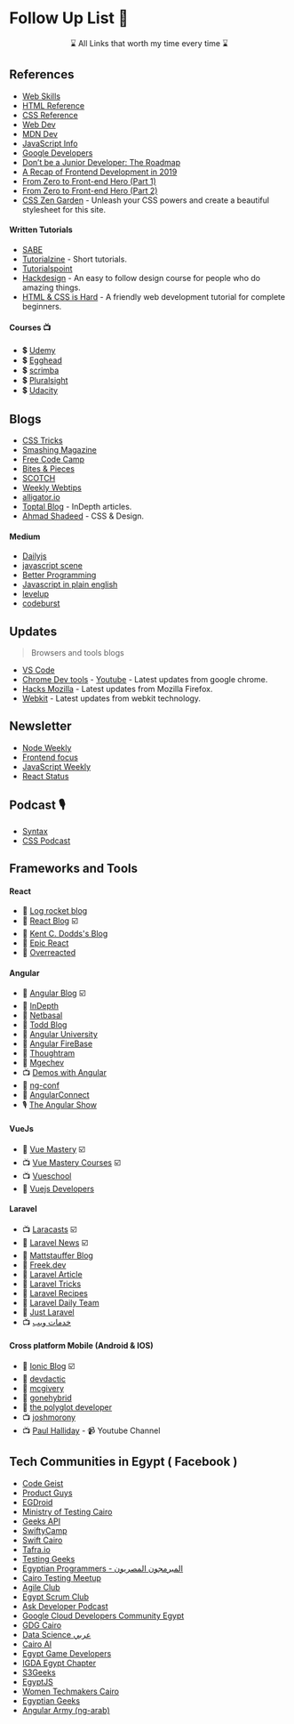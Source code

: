 # Follow Up List  📌

<p align="center">
⌛ All Links that worth my time every time ⌛
</p>

## References

- [Web Skills](https://andreasbm.github.io/web-skills/)
- [HTML Reference](http://htmlreference.io/)
- [CSS Reference](http://cssreference.io/)
- [Web Dev](https://web.dev/)
- [MDN Dev](https://developer.mozilla.org/en-US/)
- [JavaScript Info](https://javascript.info/)
- [Google Developers](https://developers.google.com/web/fundamentals)
- [Don’t be a Junior Developer: The Roadmap](https://zerotomastery.io/blog/dont-be-a-junior-developer-the-roadmap/)
- [A Recap of Frontend Development in 2019](https://levelup.gitconnected.com/a-recap-of-frontend-development-in-2019-1e7d07966d6c)
- [From Zero to Front-end Hero (Part 1)](https://www.freecodecamp.org/news/from-zero-to-front-end-hero-part-1-7d4f7f0bff02/)
- [From Zero to Front-end Hero (Part 2)](https://www.freecodecamp.org/news/from-zero-to-front-end-hero-part-2-adfa4824da9b/)
- [CSS Zen Garden](http://www.csszengarden.com) - Unleash your CSS powers and create a beautiful stylesheet for this site.

#### Written Tutorials

- [SABE](https://sabe.io/)
- [Tutorialzine](https://tutorialzine.com/) - Short tutorials.
- [Tutorialspoint](https://www.tutorialspoint.com/index.htm)
- [Hackdesign](https://hackdesign.org) - An easy to follow design course for people who do amazing things.
- [HTML & CSS is Hard](https://internetingishard.com/html-and-css/) - A friendly web development tutorial for complete beginners.

#### Courses 📺

- 💲 [Udemy](https://www.udemy.com/)
- 💲 [Egghead](https://egghead.io/)
- 💲 [scrimba](https://scrimba.com/)
- 💲 [Pluralsight](https://app.pluralsight.com/)
- 💲 [Udacity](https://www.udacity.com/)
## Blogs

- [CSS Tricks](https://css-tricks.com/)
- [Smashing Magazine](https://www.smashingmagazine.com/)
- [Free Code Camp](https://www.freecodecamp.org/news/)
- [Bites & Pieces](https://blog.bitsrc.io/)
- [SCOTCH](https://scotch.io/)
- [Weekly Webtips](https://www.webtips.dev/)
- [alligator.io](https://alligator.io/)
- [Toptal Blog](https://www.toptal.com/blog) - InDepth articles.
- [Ahmad Shadeed](https://ishadeed.com/) - CSS & Design.

#### Medium

- [Dailyjs](https://medium.com/dailyjs)
- [javascript scene](https://medium.com/javascript-scene)
- [Better Programming](https://medium.com/better-programming)
- [Javascript in plain english](https://medium.com/javascript-in-plain-english)
- [levelup](https://levelup.gitconnected.com/)
- [codeburst](https://codeburst.io/)

## Updates
> Browsers and tools blogs

- [VS Code](https://code.visualstudio.com/updates)
- [Chrome Dev tools](https://developers.google.com/web/updates) - [Youtube](https://www.youtube.com/channel/UCnUYZLuoy1rq1aVMwx4aTzw) - Latest updates from google chrome.
- [Hacks Mozilla](https://hacks.mozilla.org/) - Latest updates from Mozilla Firefox.
- [Webkit](https://webkit.org/blog/) - Latest updates from webkit technology. 

## Newsletter

- [Node Weekly](https://nodeweekly.com/)
- [Frontend focus](https://frontendfoc.us/)
- [JavaScript Weekly](https://javascriptweekly.com/)
- [React Status](https://react.statuscode.com/)

## Podcast 🎙

- [Syntax](https://syntax.fm/)
- [CSS Podcast](https://thecsspodcast.libsyn.com/)


## Frameworks and Tools
#### React

- 📰 [Log rocket blog](https://blog.logrocket.com/)
- 📰 [React Blog](https://reactjs.org/blog/) ☑️
- 📰 [Kent C. Dodds's Blog](https://kentcdodds.com/)
- 📰 [Epic React](https://epicreact.dev/articles)
- 📰 [Overreacted](https://overreacted.io/)

#### Angular

- 📰 [Angular Blog](https://blog.angular.io/) ☑️
- 📰 [InDepth](https://indepth.dev/)
- 📰 [Netbasal](https://netbasal.medium.com/)
- 📰 [Todd Blog](https://ultimatecourses.com/blog/)
- 📰 [Angular University](https://blog.angular-university.io/)
- 📰 [Angular FireBase](https://angularfirebase.com/lessons/)
- 📰 [Thoughtram](https://blog.thoughtram.io/categories/angular)
- 📰 [Mgechev](http://blog.mgechev.com/)
- 📺 [Demos with Angular](https://www.youtube.com/c/DemoswithAngular/videos)
- 📢 [ng-conf](https://www.youtube.com/channel/UCm9iiIfgmVODUJxINecHQkA)
- 📢 [AngularConnect](https://www.youtube.com/channel/UCzrskTiT_ObAk3xBkVxMz5g)
- 🎙 [The Angular Show](https://www.spreaker.com/show/angular-show)

#### VueJs

- 📰 [Vue Mastery](https://medium.com/vue-mastery) ☑️
- 📺 [Vue Mastery Courses](https://www.vuemastery.com/) ☑️
- 📺 [Vueschool](https://vueschool.io/)
- 📰 [Vuejs Developers](https://vuejsdevelopers.com/)

#### Laravel

- 📺 [Laracasts](https://laracasts.com/) ☑️
- 📰 [Laravel News](https://laravel-news.com/) ☑️
- 📰 [Mattstauffer Blog](https://mattstauffer.com/blog/)
- 📰 [Freek.dev](https://freek.dev/)
- 📰 [Laravel Article](https://laravelarticle.com/)
- 📰 [Laravel Tricks](https://laravel-tricks.com/)
- 📰 [Laravel Recipes](http://laravel-recipes.com/)
- 📰 [Laravel Daily Team](https://laraveldaily.com/)
- 📰 [Just Laravel](http://justlaravel.com/)
- 📺 [خدمات ويب](https://5dmat-web.com/)

#### Cross platform Mobile (Android & IOS)

- 📰 [Ionic Blog](http://blog.ionic.io/) ☑️
- 📰 [devdactic](https://devdactic.com/devblog/)
- 📰 [mcgivery](http://mcgivery.com/)
- 📰 [gonehybrid](https://www.gonehybrid.com/)
- 📰 [the polyglot developer](https://www.thepolyglotdeveloper.com/)
- 📺 [joshmorony](https://www.youtube.com/c/JoshuaMorony/featured)
- 📺 [Paul Halliday](https://www.youtube.com/channel/UCYJ9O6X1oFt7YGXpfRwrcWg) - 📹 Youtube Channel

## Tech Communities in Egypt ( Facebook )

- [Code Geist](https://www.facebook.com/CodeGeist.CG/)
- [Product Guys](https://www.facebook.com/ProductGuys/)
- [EGDroid](https://www.facebook.com/egdroid/)
- [Ministry of Testing Cairo](https://www.facebook.com/ministryoftestcairo/)
- [Geeks API](https://www.facebook.com/GeeksAPI/)
- [SwiftyCamp](https://www.facebook.com/SwiftyCamp/)
- [Swift Cairo](https://www.facebook.com/swiftcairo/)
- [Tafra.io](https://www.facebook.com/tafraio/)
- [Testing Geeks](https://www.facebook.com/EGTestingGeeks/)
- [Egyptian Programmers - المبرمجون المصريون](https://www.facebook.com/EgyptianProgrammers/)
- [Cairo Testing Meetup](https://www.facebook.com/cairotestingmeetup/)
- [Agile Club](https://www.facebook.com/TheAgileClub/)
- [Egypt Scrum Club](https://www.facebook.com/egyptscrumclub/)
- [Ask Developer Podcast](https://www.facebook.com/askdeveloper/)
- [Google Cloud Developers Community Egypt](https://www.facebook.com/GCDCEgypt/)
- [GDG Cairo](https://www.facebook.com/GDGCairo/)
- [Data Science عربي](https://www.facebook.com/DataScienceArabi/)
- [Cairo AI](https://www.facebook.com/cairoaicommunity/)
- [Egypt Game Developers](https://www.facebook.com/egyptgamedevs/)
- [IGDA Egypt Chapter](https://www.facebook.com/IGDA.Egypt.Chapter/)
- [S3Geeks](https://www.facebook.com/S3Geeks/)
- [EgyptJS](https://www.facebook.com/EgyptJS/)
- [Women Techmakers Cairo](https://www.facebook.com/WTMCairo/)
- [Egyptian Geeks](https://www.facebook.com/groups/egyptian.geeks)
- [Angular Army (ng-arab)](https://www.facebook.com/groups/angular.army)
